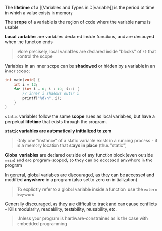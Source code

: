 The **lifetime** of a [[Variables and Types in C|variable]] is the period of time in which a value exists in memory

The **scope** of a variable is the region of code where the variable name is usable

**Local variables** are variables declared inside functions, and are destroyed when the function ends

> More precisely, local variables are declared inside "blocks" of `{}` that control the scope

Variables in an inner scope can be **shadowed** or hidden by a variable in an inner scope:

```c
int main(void) {
	int i = 12;
	for (int i = 0; i < 10; i++) {
		// inner i shadows outer i
		printf("%d\n", i);
	}
}
```

`static` variables follow the same **scope** rules as local variables, but have a perpetual **lifetime** that exists through the program. 

**`static` variables are automatically initialized to zero**

 > Only one "instance" of a static variable exists in a running process - it is a memory location that **stays in place** (thus "static")

**Global variables** are declared outside of any function block (even outside `main`) and are program-scoped, so they can be accessed anywhere in the program

In general, global variables are discouraged, as they can be accessed and modified **anywhere** in a program (also set to zero on initialization)

> To explicitly refer to a global variable inside a function, use the `extern` keyword

Generally discouraged, as they are difficult to track and can cause conflicts - Kills modularity, readability, testability, reusability, etc.

> Unless your program is hardware-constrained as is the case with embedded programming
